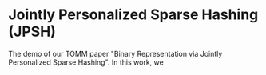 # Jointly Personalized Sparse Hashing (JPSH)
The demo of our TOMM paper "Binary Representation via Jointly Personalized Sparse Hashing".
In this work, we 

